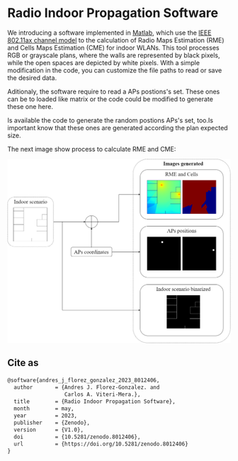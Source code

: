 # Radio Indoor Propagation Software
We introducing a software implemented in [Matlab](www.mathworks.com/products/matlab.html "Matlab"), which use the [IEEE 802.11ax channel model](mentor.ieee.org/802.11/dcn/14/11-14-0882-04-00ax-tgax-channel-model-document.docx "IEEE 802.11ax channel model") to the calculation of Radio Maps Estimation (RME) and Cells Maps Estimation (CME) for indoor WLANs. This tool processes RGB or grayscale plans, where the walls are represented by black pixels, while the open spaces are depicted by white pixels. With a simple modification in the code, you can customize the file paths to read or save the desired data.

Aditionaly, the software require to read a APs postions's set. These ones can be to loaded like matrix or the code could be modified to generate these one here.

Is available the code to generate the random postions APs's set, too.Is important know that these ones are generated according the plan expected size.

The next image show process to calculate RME and CME:

![Process to design RME and CME WLANs.](Files/processRME_.png)

## Cite as
```
@software{andres_j_florez_gonzalez_2023_8012406,
  author       = {Andres J. Florez-Gonzalez. and
                  Carlos A. Viteri-Mera.},
  title        = {Radio Indoor Propagation Software},
  month        = may,
  year         = 2023,
  publisher    = {Zenodo},
  version      = {V1.0},
  doi          = {10.5281/zenodo.8012406},
  url          = {https://doi.org/10.5281/zenodo.8012406}
}
```
